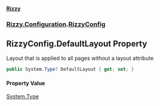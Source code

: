 #### [Rizzy](index 'index')
### [Rizzy.Configuration](Rizzy.Configuration 'Rizzy.Configuration').[RizzyConfig](Rizzy.Configuration.RizzyConfig 'Rizzy.Configuration.RizzyConfig')

## RizzyConfig.DefaultLayout Property

Layout that is applied to all pages without a layout attribute

```csharp
public System.Type? DefaultLayout { get; set; }
```

#### Property Value
[System.Type](https://docs.microsoft.com/en-us/dotnet/api/System.Type 'System.Type')